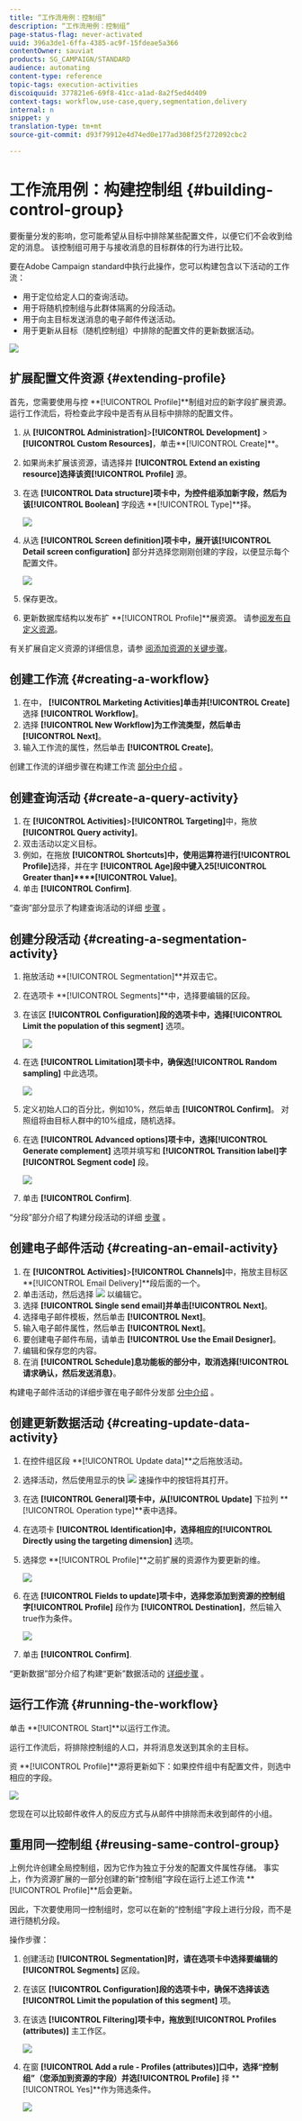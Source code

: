 ```yaml
---
title: “工作流用例：控制组”
description: “工作流用例：控制组”
page-status-flag: never-activated
uuid: 396a3de1-6ffa-4385-ac9f-15fdeae5a366
contentOwner: sauviat
products: SG_CAMPAIGN/STANDARD
audience: automating
content-type: reference
topic-tags: execution-activities
discoiquuid: 377821e6-69f8-41cc-a1ad-8a2f5ed4d409
context-tags: workflow,use-case,query,segmentation,delivery
internal: n
snippet: y
translation-type: tm+mt
source-git-commit: d93f79912e4d74ed0e177ad308f25f272092cbc2

---
```



# 工作流用例：构建控制组 {#building-control-group}

要衡量分发的影响，您可能希望从目标中排除某些配置文件，以便它们不会收到给定的消息。 该控制组可用于与接收消息的目标群体的行为进行比较。

要在Adobe Campaign standard中执行此操作，您可以构建包含以下活动的工作流：
* 用于定位给定人口的查询活动。
* 用于将随机控制组与此群体隔离的分段活动。
* 用于向主目标发送消息的电子邮件传送活动。
* 用于更新从目标（随机控制组）中排除的配置文件的更新数据活动。

![](assets/wkf_control-group.png)

## 扩展配置文件资源 {#extending-profile}

首先，您需要使用与控 **[!UICONTROL Profile]**制组对应的新字段扩展资源。 运行工作流后，将检查此字段中是否有从目标中排除的配置文件。

1. 从 **[!UICONTROL Administration]**>**[!UICONTROL Development]** > **[!UICONTROL Custom Resources]**，单击**[!UICONTROL Create]**。
1. 如果尚未扩展该资源，请选择并 **[!UICONTROL Extend an existing resource]**选择该资**[!UICONTROL Profile]** 源。
1. 在选 **[!UICONTROL Data structure]**项卡中，为控件组添加新字段，然后为该**[!UICONTROL Boolean]** 字段选 **[!UICONTROL Type]**择。

   ![](assets/wkf_control-group-profile-field.png)

1. 从选 **[!UICONTROL Screen definition]**项卡中，展开该**[!UICONTROL Detail screen configuration]** 部分并选择您刚刚创建的字段，以便显示每个配置文件。

   ![](assets/wkf_control-group-profile-field-screen.png)

1. 保存更改。
1. 更新数据库结构以发布扩 **[!UICONTROL Profile]**展资源。 请参[阅发布自定义资源](../../developing/using/updating-the-database-structure.md#publishing-a-custom-resource)。

有关扩展自定义资源的详细信息，请参 [阅添加资源的关键步骤](../../developing/using/key-steps-to-add-a-resource.md)。

## 创建工作流 {#creating-a-workflow}

1. 在中， **[!UICONTROL Marketing Activities]**单击并**[!UICONTROL Create]** 选择 **[!UICONTROL Workflow]**。
1. 选择 **[!UICONTROL New Workflow]**为工作流类型，然后单击**[!UICONTROL Next]**。
1. 输入工作流的属性，然后单击 **[!UICONTROL Create]**。

创建工作流的详细步骤在构建工作流 [部分中介绍](../../automating/using/building-a-workflow.md) 。

## 创建查询活动 {#create-a-query-activity}

1. 在 **[!UICONTROL Activities]**>**[!UICONTROL Targeting]**&#x200B;中，拖放 **[!UICONTROL Query activity]**。
1. 双击活动以定义目标。
1. 例如，在拖放 **[!UICONTROL Shortcuts]**中，使用运算符进行**[!UICONTROL Profile]**&#x200B;选择，并在字 **[!UICONTROL Age]**段中键入25**[!UICONTROL Greater than]****[!UICONTROL Value]**。
1. 单击 **[!UICONTROL Confirm]**.

“查询”部分显示了构建查询活动的详细 [步骤](../../automating/using/query.md) 。

## 创建分段活动 {#creating-a-segmentation-activity}

1. 拖放活动 **[!UICONTROL Segmentation]**并双击它。
1. 在选项卡 **[!UICONTROL Segments]**中，选择要编辑的区段。
1. 在该区 **[!UICONTROL Configuration]**段的选项卡中，选择**[!UICONTROL Limit the population of this segment]** 选项。

   ![](assets/wkf_control-segment-configuration.png)

1. 在选 **[!UICONTROL Limitation]**项卡中，确保选**[!UICONTROL Random sampling]** 中此选项。

   ![](assets/wkf_control-segment-limitation.png)

1. 定义初始人口的百分比，例如10%，然后单击 **[!UICONTROL Confirm]**。 对照组将由目标人群中的10%组成，随机选择。
1. 在选 **[!UICONTROL Advanced options]**项卡中，选择**[!UICONTROL Generate complement]** 选项并填写和 **[!UICONTROL Transition label]**字**[!UICONTROL Segment code]** 段。

   ![](assets/wkf_control-segment-advanced.png)

1. 单击 **[!UICONTROL Confirm]**.

“分段”部分介绍了构建分段活动的详细 [步骤](../../automating/using/segmentation.md) 。

## 创建电子邮件活动 {#creating-an-email-activity}

1. 在 **[!UICONTROL Activities]**>**[!UICONTROL Channels]**&#x200B;中，拖放主目标区 **[!UICONTROL Email Delivery]**段后面的一个。
1. 单击活动，然后选择 ![](assets/edit_darkgrey-24px.png) 以编辑它。
1. 选择 **[!UICONTROL Single send email]**并单击**[!UICONTROL Next]**。
1. 选择电子邮件模板，然后单击 **[!UICONTROL Next]**。
1. 输入电子邮件属性，然后单击 **[!UICONTROL Next]**。
1. 要创建电子邮件布局，请单击 **[!UICONTROL Use the Email Designer]**。
1. 编辑和保存您的内容。
1. 在消 **[!UICONTROL Schedule]**息功能板的部分中，取消选择**[!UICONTROL请求确认，然后发送消息}**。

构建电子邮件活动的详细步骤在电子邮件分发部 [分中介绍](../../automating/using/email-delivery.md) 。

## 创建更新数据活动 {#creating-update-data-activity}

1. 在控件组区段 **[!UICONTROL Update data]**之后拖放活动。
1. 选择活动，然后使用显示的快 ![](assets/edit_darkgrey-24px.png) 速操作中的按钮将其打开。
1. 在选 **[!UICONTROL General]**项卡中，从**[!UICONTROL Update]** 下拉列 **[!UICONTROL Operation type]**表中选择。
1. 在选项卡 **[!UICONTROL Identification]**中，选择相应的**[!UICONTROL Directly using the targeting dimension]** 选项。
1. 选择您 **[!UICONTROL Profile]**之前扩展的资源作为要更新的维。

   ![](assets/wkf_control-update-identification.png)

1. 在选 **[!UICONTROL Fields to update]**项卡中，选择您添加到资源的控制组字**[!UICONTROL Profile]** 段作为 **[!UICONTROL Destination]**，然后输入true作为条件。

   ![](assets/wkf_control-update-fields-to-update.png)

1. 单击 **[!UICONTROL Confirm]**.

“更新数据”部分介绍了构建“更新”数据活动的 [详细步骤](../../automating/using/update-data.md) 。

## 运行工作流 {#running-the-workflow}

单击 **[!UICONTROL Start]**以运行工作流。

运行工作流后，将排除控制组的人口，并将消息发送到其余的主目标。

资 **[!UICONTROL Profile]**源将更新如下：如果控件组中有配置文件，则选中相应的字段。

![](assets/wkf_control-group-profile-checked.png)

您现在可以比较邮件收件人的反应方式与从邮件中排除而未收到邮件的小组。

## 重用同一控制组 {#reusing-same-control-group}

上例允许创建全局控制组，因为它作为独立于分发的配置文件属性存储。 事实上，作为资源扩展的一部分创建的新“控制组”字段在运行上述工作流 **[!UICONTROL Profile]**后会更新。

因此，下次要使用同一控制组时，您可以在新的“控制组”字段上进行分段，而不是进行随机分段。

操作步骤：
1. 创建活动 **[!UICONTROL Segmentation]**时，请在选项卡中选择要编辑的**[!UICONTROL Segments]** 区段。
1. 在该区 **[!UICONTROL Configuration]**段的选项卡中，确保不选择该选**[!UICONTROL Limit the population of this segment]** 项。
1. 在该选 **[!UICONTROL Filtering]**项卡中，拖放到**[!UICONTROL Profiles (attributes)]** 主工作区。

   ![](assets/wkf_control-group-segment-profiles-attributes.png)

1. 在窗 **[!UICONTROL Add a rule - Profiles (attributes)]**口中，选择“控制组”（您添加到资源的字段）并选**[!UICONTROL Profile]** 择 **[!UICONTROL Yes]**作为筛选条件。

   ![](assets/wkf_control-group-segment-profiles-attributes-field.png)